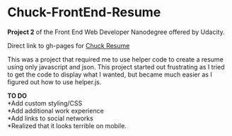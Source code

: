Chuck-FrontEnd-Resume
=====================

**Project 2** of the Front End Web Developer Nanodegree offered by Udacity.

Direct link to gh-pages for [Chuck Resume](http://chillieguy.github.io/Chuck-FrontEnd-Resume/)

This was a project that required me to use helper code to create a resume using only javascript and json.  This project started out frustrating as I tried to get the code to display what I wanted, but became much easier as I figured out how to use helper.js.

**TO DO**  
*Add custom styling/CSS  
*Add additional work experience  
*Add links to social networks  
*Realized that it looks terrible on mobile.
